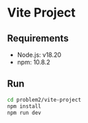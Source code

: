 # Vite Project

## Requirements

- Node.js: v18.20
- npm: 10.8.2

## Run

```bash
cd problem2/vite-project
npm install
npm run dev
```
